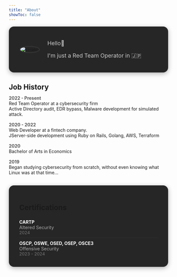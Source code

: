 ```yaml
---
title: "About"
showToc: false
---
```


<style>
.profile-container {
  display: flex;
  align-items: center;
  gap: 1.5rem;
  flex-wrap: wrap;

  background-color: #262626;
  padding: 1.5rem 2rem;
  border-radius: 1rem;
  box-shadow: 0 4px 15px rgba(0,0,0,0.3);

  border: 1px solid rgba(255,255,255,0.05);
  transition: all 0.3s ease;

}

.profile-container:hover {
  box-shadow: 0 6px 20px rgba(0,0,0,0.5);
  transform: translateY(-3px);
  border-color: rgba(255,255,255,0.1);
}

.profile-container img {
  border-radius: 50%;
  max-width: 180px;
  height: auto;
  border: 3px solid #333;
}

.profile-details {
  flex: 1;
  min-width: 240px;
  font-size: 1.1rem;
  color: #ccc;
}

.timeline {
  margin-top: 2rem;
}

.timeline h2 {
  font-size: 1.4rem;
  margin-bottom: 0.8rem;
}

.timeline-item {
  margin-bottom: 1rem;
}

.timeline-year {
  font-weight: bold;
  color: #555;
}

.certifications {
  margin-top: 2rem;
  background-color: #262626; /* 経歴カードと同じ背景色 */
  padding: 1.5rem 2rem;
  border-radius: 1rem;
  box-shadow: 0 4px 15px rgba(0,0,0,0.3);
  border: 1px solid rgba(255,255,255,0.05);
}

.certifications h2 {
  font-size: 1.4rem;
  margin-bottom: 1rem;
}

.certifications ul {
  list-style: none;
  padding: 0;
  margin: 0;
}

.certifications li {
  padding: 0.5rem 0;
  border-bottom: 1px solid rgba(255,255,255,0.05);
}

.certifications li:last-child {
  border-bottom: none;
}

.certifications .cert-name {
  font-weight: bold;
  color: #fff;
}

.certifications .cert-org {
  font-size: 0.9rem;
  color: #aaa;
}

.certifications .cert-year {
  font-size: 0.85rem;
  color: #777;
}
</style>

<div class="profile-container">
  <img src="/images/icon.jpg" alt="kinako" />

  <div class="profile-details">
    <p>Hello👋</p>
    <p>I'm just a Red Team Operator in 🇯🇵</p>
  </div>
</div>

<div class="timeline">
  <h2>Job History</h2>

  <div class="timeline-item">
    <div class="timeline-year">2022 - Present</div>
    <div>Red Team Operator at a cybersecurity firm</div>
    <div>Active Directory audit, EDR bypass, Malware development for simulated attack.</div>
  </div>

  <div class="timeline-item">
    <div class="timeline-year">2020 - 2022</div>
    <div>Web Developer at a fintech company.</div> <div>JServer-side development using Ruby on Rails, Golang, AWS, Terraform</div>
  </div>

  <div class="timeline-item">
    <div class="timeline-year">2020</div>
    <div>Bachelor of Arts in Economics</div>
  </div>

  <div class="timeline-item">
    <div class="timeline-year">2019</div>
    <div>Began studying cybersecurity from scratch, without even knowing what Linux was at that time...</div>
  </div>
</div>


<div class="certifications">
  <h2>Certifications</h2>
  <ul>
    <li>
      <div class="cert-name">CARTP</div>
      <div class="cert-org">Altered Security</div>
      <div class="cert-year">2024</div>
    </li>
    <li>
      <div class="cert-name">OSCP, OSWE, OSED, OSEP, OSCE3</div>
      <div class="cert-org">Offensive Security</div>
      <div class="cert-year">2023 - 2024</div>
    </li>
  </ul>
</div>